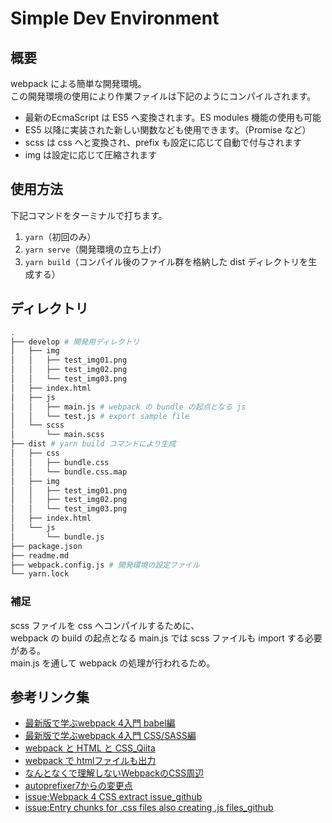 # Simple Dev Environment

## 概要

webpack による簡単な開発環境。  
この開発環境の使用により作業ファイルは下記のようにコンパイルされます。

* 最新のEcmaScript は ES5 へ変換されます。ES modules 機能の使用も可能
* ES5 以降に実装された新しい関数なども使用できます。（Promise など）
* scss は css へと変換され、prefix も設定に応じて自動で付与されます
* img は設定に応じて圧縮されます

## 使用方法

下記コマンドをターミナルで打ちます。

1. `yarn`（初回のみ）
2. `yarn serve`（開発環境の立ち上げ）
3. `yarn build`（コンパイル後のファイル群を格納した dist ディレクトリを生成する）

## ディレクトリ

```bash
.
├── develop # 開発用ディレクトリ
│   ├── img
│   │   ├── test_img01.png
│   │   ├── test_img02.png
│   │   └── test_img03.png
│   ├── index.html
│   ├── js
│   │   ├── main.js # webpack の bundle の起点となる js
│   │   └── test.js # export sample file
│   └── scss
│       └── main.scss
├── dist # yarn build コマンドにより生成
│   ├── css
│   │   ├── bundle.css
│   │   └── bundle.css.map
│   ├── img
│   │   ├── test_img01.png
│   │   ├── test_img02.png
│   │   └── test_img03.png
│   ├── index.html
│   └── js
│       └── bundle.js
├── package.json
├── readme.md
├── webpack.config.js # 開発環境の設定ファイル
└── yarn.lock
```

### 補足

scss ファイルを css へコンパイルするために、  
webpack の build の起点となる main.js では scss ファイルも import する必要がある。  
main.js を通して webpack の処理が行われるため。

## 参考リンク集

* [最新版で学ぶwebpack 4入門 babel編](https://ics.media/entry/16028)
* [最新版で学ぶwebpack 4入門 CSS/SASS編](https://ics.media/entry/17376)
* [webpack と HTML と CSS_Qiita](https://qiita.com/gcnishino/items/65817a4b545647a220c9)
* [webpack で htmlファイルも出力](https://ema-hiro.hatenablog.com/entry/2017/10/12/015748)
* [なんとなくで理解しないWebpackのCSS周辺](https://qiita.com/terrierscript/items/0574ab1ef358fecb55b9)
* [autoprefixer7からの変更点](https://evilmartians.com/chronicles/autoprefixer-7-browserslist-2-released)
* [issue:Webpack 4 CSS extract issue_github](https://github.com/webpack/webpack/issues/6687#issuecomment-370779066)
* [issue:Entry chunks for .css files also creating .js files_github](https://github.com/webpack-contrib/extract-text-webpack-plugin/issues/518)
